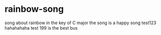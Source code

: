 # rainbow-song
song about rainbow in the key of C major
the song is a happy song
test123
hahahahaha
test
199
is the best bus